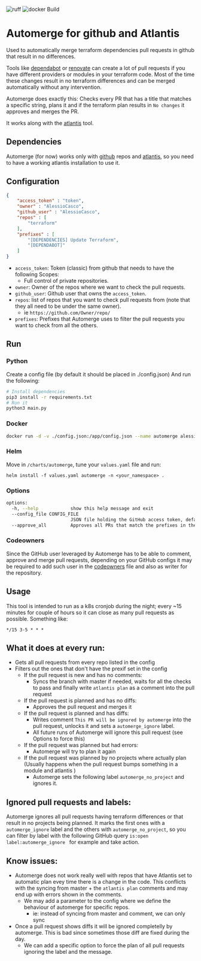 ![ruff](https://github.com/AlessioCasco/automerge/actions/workflows/ruff.yml/badge.svg)
![docker Build](https://github.com/AlessioCasco/automerge/actions/workflows/build_and_push.yml/badge.svg)

# Automerge for github and Atlantis

Used to automatically merge terraform dependencies pull requests in github that result in no differences.

Tools like [dependabot](https://github.com/dependabot) or [renovate](https://github.com/renovatebot/renovate) can create a lot of pull requests if you have different providers or modules in your terraform code. Most of the time these changes result in no terraform differences and can be merged automatically without any intervention.

Automerge does exactly this: Checks every PR that has a title that matches a specific string, plans it and if the terraform plan results in `No changes` it approves and merges the PR.

It works along with the [atlantis](runatlantis.io) tool.

## Dependencies
Automerge (for now) works only with [github](github.com) repos and [atlantis](runatlantis.io), so you need to have a working atlantis installation to use it.

## Configuration
```json
{
    "access_token" : "token",
    "owner" : "AlessioCasco",
    "github_user" : "AlessioCasco",
    "repos" : [
        "terraform"
    ],
    "prefixes" : [
        "[DEPENDENCIES] Update Terraform",
        "[DEPENDABOT]"
    ]
}
```

* `access_token`: Token (classic) from github that needs to have the following Scopes:
  * Full control of private repositories.
* `owner`: Owner of the repos where we want to check the pull requests.
* `github_user`: Github user that owns the `access_token`.
* `repos`: list of repos that you want to check pull requests from (note that they all need to be under the same owner).
  * ie `https://github.com/Owner/repo/`
* `prefixes`: Prefixes that Automerge uses to filter the pull requests you want to check from all the others.

## Run
### Python
Create a config file (by default it should be placed in ./config.json)
And run the following:
```bash
# Install dependencies
pip3 install -r requirements.txt
# Run it
python3 main.py
```
### Docker
```bash
docker run -d -v ./config.json:/app/config.json --name automerge alessiocasco/automerge:latest
```
### Helm
Move in `/charts/automerge`, tune your `values.yaml` file and run:
```
helm install -f values.yaml automerge -n <your_namespace> .
```
### Options
```bash
options:
  -h, --help            show this help message and exit
  --config_file CONFIG_FILE
                        JSON file holding the GitHub access token, default is .config.json
  --approve_all         Approves all PRs that match the prefixes in the config
```

### Codeowners
Since the GitHub user leveraged by Automerge has to be able to comment, approve and merge pull requests, depending on your GitHub configs it may be required to add such user in the [codeowners](https://docs.github.com/en/repositories/managing-your-repositorys-settings-and-features/customizing-your-repository/about-code-owners) file and also as writer for the repository.

## Usage
This tool is intended to run as a k8s cronjob during the night; every ~15 minutes for couple of hours so it can close as many pull requests as possible.
Something like:
```cron
*/15 3-5 * * *
```

## What it does at every run:
* Gets all pull requests from every repo listed in the config
* Filters out the ones that don't have the prexif set in the config
  * If the pull request is new and has no comments:
    * Syncs the branch with master if needed, waits for all the checks to pass and finally write `atlantis plan` as a comment into the pull request
  * If the pull request is planned and has no diffs:
    * Approves the pull request and merges it
  * If the pull request is planned and has diffs:
    * Writes comment `This PR will be ignored by automerge` into the pull request, unlocks it and sets a `automerge_ignore` label.
    * All future runs of Automerge will ignore this pull request (see Options to force this)
  * If the pull request was planned but had errors:
    * Automerge will try to plan it again
  * If the pull request was planned by no projects where actually plan (Usually happens when the pull request bumps something in a module and atlantis )
    * Automerge sets the following label `automerge_no_project` and ignores it.

## Ignored pull requests and labels:
Automerge ignores all pull requests having terraform differences or that result in no projects being planned. It marks the first ones with a `automerge_ignore` label and the others with `automerge_no_project`, so you can filter by label with the following GitHub query `is:open label:automerge_ignore ` for example and take action.

## Know issues:
* Automerge does not work really well with repos that have Atlantis set to automatic plan evey time there is a change in the code. This conflicts with the syncing from master + the `atlantis plan` comments and may end up with errors shown in the comments.
  * We may add a parameter to the config where we define the behaviour of automerge for specific repos.
    * ie: instead of syncing from master and comment, we can only sync
* Once a pull request shows diffs it will be ignored completelly by automerge. This is bad since sometimes those diff are fixed during the day.
  * We can add a specific option to force the plan of all pull requests ignoring the label and the message.
